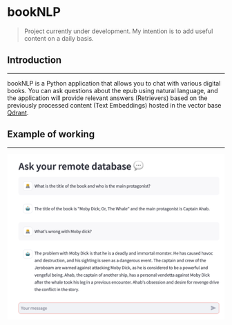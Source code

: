 # bookNLP

> Project currently under development. My intention is to add useful content on a daily basis.

## Introduction
------------
bookNLP is a Python application that allows you to chat with various digital books. You can ask questions about the epub using natural language, and the application will provide relevant answers (Retrievers) based on the previously processed content (Text Embeddings) hosted in the vector base [Qdrant](https://qdrant.tech).

## Example of working
------------

![App example](./docs/app.jpg)
